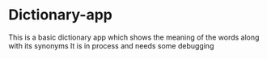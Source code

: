 # Dictionary-app
This is a basic dictionary app which shows the meaning of the words along with its synonyms
It is in process and needs some debugging
